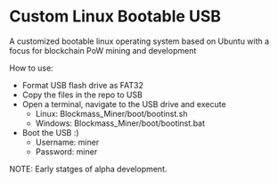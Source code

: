 # Custom Linux Bootable USB
A customized bootable linux operating system based on Ubuntu with a focus for blockchain PoW mining and development


How to use:

- Format USB flash drive as FAT32
- Copy the files in the repo to USB
- Open a terminal, navigate to the USB drive and execute 
  - Linux: Blockmass_Miner/boot/bootinst.sh
  - Windows: Blockmass_Miner/boot/bootinst.bat
- Boot the USB :)
  - Username: miner 
  - Password: miner


NOTE: Early statges of alpha development. 
